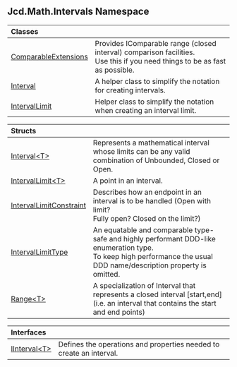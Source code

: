## Jcd.Math.Intervals Namespace

| Classes | |
| :--- | :--- |
| [ComparableExtensions](Jcd.Math.Intervals.ComparableExtensions.md 'Jcd.Math.Intervals.ComparableExtensions') | Provides IComparable<T> range (closed interval) comparison facilities.<br/>Use this if you need things to be as fast as possible. |
| [Interval](Jcd.Math.Intervals.Interval.md 'Jcd.Math.Intervals.Interval') | A helper class to simplify the notation for creating intervals. |
| [IntervalLimit](Jcd.Math.Intervals.IntervalLimit.md 'Jcd.Math.Intervals.IntervalLimit') | Helper class to simplify the notation when creating an interval limit. |

| Structs | |
| :--- | :--- |
| [Interval&lt;T&gt;](Jcd.Math.Intervals.Interval_T_.md 'Jcd.Math.Intervals.Interval<T>') | Represents a mathematical interval whose limits can be any valid<br/>combination of Unbounded, Closed or Open. |
| [IntervalLimit&lt;T&gt;](Jcd.Math.Intervals.IntervalLimit_T_.md 'Jcd.Math.Intervals.IntervalLimit<T>') | A point in an interval. |
| [IntervalLimitConstraint](Jcd.Math.Intervals.IntervalLimitConstraint.md 'Jcd.Math.Intervals.IntervalLimitConstraint') | Describes how an endpoint in an interval is to be handled (Open with limit?<br/>Fully open? Closed on the limit?) |
| [IntervalLimitType](Jcd.Math.Intervals.IntervalLimitType.md 'Jcd.Math.Intervals.IntervalLimitType') | An equatable and comparable type-safe and highly performant DDD-like enumeration type.<br/>To keep high performance the usual DDD name/description property is omitted. |
| [Range&lt;T&gt;](Jcd.Math.Intervals.Range_T_.md 'Jcd.Math.Intervals.Range<T>') | A specialization of Interval that represents a closed interval [start,end]<br/>(i.e. an interval that contains the start and end points) |

| Interfaces | |
| :--- | :--- |
| [IInterval&lt;T&gt;](Jcd.Math.Intervals.IInterval_T_.md 'Jcd.Math.Intervals.IInterval<T>') | Defines the operations and properties needed to create an interval. |
